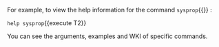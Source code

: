For example, to view the help information for the command `sysprop`{{}} :

`help sysprop`{{execute T2}}

You can see the arguments, examples and WKI of specific commands.
